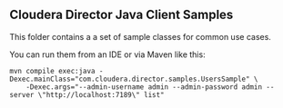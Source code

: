 
Cloudera Director Java Client Samples
-------------------------------------

This folder contains a a set of sample classes for common use cases.

You can run them from an IDE or via Maven like this:

    mvn compile exec:java -Dexec.mainClass="com.cloudera.director.samples.UsersSample" \
        -Dexec.args="--admin-username admin --admin-password admin --server \"http://localhost:7189\" list"

